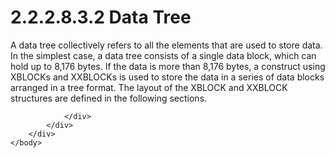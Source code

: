 <html dir="LTR" xmlns:mshelp="http://msdn.microsoft.com/mshelp" xmlns:ddue="http://ddue.schemas.microsoft.com/authoring/2003/5" xmlns:xlink="http://www.w3.org/1999/xlink" xmlns:tool="http://www.microsoft.com/tooltip">
    <head>
        <meta http-equiv="Content-Type" content="text/html; CHARSET=utf-8"></meta>
        <meta name="save" content="history"></meta>
        <title>2.2.2.8.3.2 Data Tree</title>
        <xml>
            <mshelp:toctitle title="2.2.2.8.3.2 Data Tree"></mshelp:toctitle>
            <mshelp:rltitle title="[MS-PST]: Data Tree"></mshelp:rltitle>
            <mshelp:keyword index="A" term="45688317-46fb-4038-9ed3-b845d80bdabb"></mshelp:keyword>
            <mshelp:attr name="DCSext.ContentType" value="open specification"></mshelp:attr>
            <mshelp:attr name="AssetID" value="45688317-46fb-4038-9ed3-b845d80bdabb"></mshelp:attr>
            <mshelp:attr name="TopicType" value="kbRef"></mshelp:attr>
            <mshelp:attr name="DCSext.Title" value="[MS-PST]: Data Tree" />
        </xml>
    </head>
    <body>
        <div id="header">
            <h1 class="heading">2.2.2.8.3.2 Data Tree</h1>
        </div>
        <div id="mainSection">
            <div id="mainBody">
                <div id="allHistory" class="saveHistory"></div>
                <div id="sectionSection0" class="section" name="collapseableSection">
                    

<p>A data tree collectively refers to all the elements that are
used to store data. In the simplest case, a data tree consists of a single data
block, which can hold up to 8,176 bytes. If the data is more than 8,176 bytes,
a construct using XBLOCKs and XXBLOCKs is used to store the data in a series of
data blocks arranged in a tree format. The layout of the XBLOCK and XXBLOCK
structures are defined in the following sections. </p>


                </div>
            </div>
        </div>
    </body>
</html>